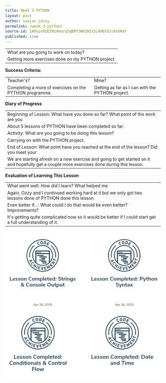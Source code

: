 ```yaml
---
title: Week 3 PYTHON
layout: post
author: saajan.jassy
permalink: /week-3-python/
source-id: 1A0vpsRSEIW14murq5qBM73W62Wzs5iA96ldzcKxOReY
published: true
---
```

<table>
  <tr>
    <td>What are you going to work on today?</td>
  </tr>
  <tr>
    <td>Getting more exercises  done on my PYTHON project.</td>
  </tr>
</table>


**Success Criteria:**

<table>
  <tr>
    <td>Teacher's?</td>
    <td>Mine?</td>
  </tr>
  <tr>
    <td>
Completing a more of exercises on the PYTHON programme. 
</td>
    <td>
Getting as far as I can with the PYTHON project.</td>
  </tr>
</table>


**Diary of Progress**

<table>
  <tr>
    <td>Beginning of Lesson: What have you done so far? What point of the work are you </td>
  </tr>
  <tr>
    <td>About 5 lessons of PYTHON have been completed so far.</td>
  </tr>
  <tr>
    <td>Activity:  What are you going to be doing this lesson? </td>
  </tr>
  <tr>
    <td>Carrying on with the PYTHON project.</td>
  </tr>
  <tr>
    <td>End of Lesson: What point have you reached at the end of the lesson? Did you meet your </td>
  </tr>
  <tr>
    <td>We are starting afresh on a new exercise and going to get started on it and hopefully get a couple more exercises done during this lesson.</td>
  </tr>
</table>


**Evaluation of Learning This Lesson**

<table>
  <tr>
    <td>What went well: How did I learn? What helped me </td>
  </tr>
  <tr>
    <td>Again, Ozzy and I continued working hard at it but we only got two lessons done of PYTHON done this lesson.</td>
  </tr>
  <tr>
    <td>Even better if…: What could I do that would be even better? Improvements? </td>
  </tr>
  <tr>
    <td>It's getting quite complicated now so it would be better if I could start get a full understanding of it.</td>
  </tr>
</table>
<img src = "/images/Screenshot 2018-06-22 at 13.36.41.png">
<img src = "/images/Screenshot 2018-06-22 at 13.39.21.png">
